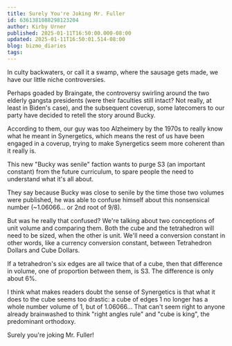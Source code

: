 ```yaml
---
title: Surely You're Joking Mr. Fuller
id: 6361381088298123204
author: Kirby Urner
published: 2025-01-11T16:50:00.000-08:00
updated: 2025-01-11T16:50:01.514-08:00
blog: bizmo_diaries
tags: 
---
```


[](https://www.flickr.com/photos/kirbyurner/albums/72157658107022875)

In culty backwaters, or call it a swamp, where the sausage gets made, we have our little niche controversies. 

Perhaps goaded by Braingate, the controversy swirling around the two elderly gangsta presidents (were their faculties still intact? Not really, at least in Biden's case), and the subsequent coverup, some latecomers to our party have decided to retell the story around Bucky. 

According to them, our guy was too Alzheimery by the 1970s to really know what he meant in Synergetics, which means the rest of us have been engaged in a coverup, trying to make Synergetics seem more coherent than it really is.

This new "Bucky was senile" faction wants to purge S3 (an important constant) from the future curriculum, to spare people the need to understand what it's all about. 

They say because Bucky was close to senile by the time those two volumes were published, he was able to confuse himself about this nonsensical number (~1.06066... or 2nd root of 9/8).

But was he really that confused? We're talking about two conceptions of unit volume and comparing them. Both the cube and the tetrahedron will need to be sized, when the other is unit. We'll need a conversion constant in other words, like a currency conversion constant, between Tetrahedron Dollars and Cube Dollars.

If a tetrahedron's six edges are all twice that of a cube, then that difference in volume, one of proportion between them, is S3. The difference is only about 6%.

I think what makes readers doubt the sense of Synergetics is that what it does to the cube seems too drastic: a cube of edges 1 no longer has a whole number volume of 1, but of 1.06066... That can't seem right to anyone already brainwashed to think "right angles rule" and "cube is king", the predominant orthodoxy. 

Surely you're joking Mr. Fuller!
